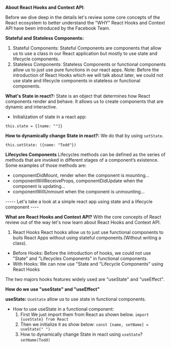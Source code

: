 **About React Hooks and Context API**:

Before we dive deep in the details let's review some core concepts of the React ecosystem to better understand the "WHY" React Hooks and Context API have been introduced by the Facebook Team.

**Stateful and Stateless Components:**

1.  Stateful Components:
    Stateful Components are components that allow us to use a class in our React application but mostly to use state and lifecycle components.
2.  Stateless Components:
    Stateless Components or functional components allow us to just use pure functions in our react apps.
    Note: Before the introduction of React Hooks which we will talk about later, we could not use state and lifecycle components in stateless or functional components.

**What's State in react?:**
State is an object that determines how React components render and behave. It allows us to create components that are dynamic and interactive.

- Initialization of state in a react app:

`this.state = {[name: ""]}`

**How to dynamically change State in react?:**
We do that by using `setState`.

`this.setState: ({name: "Todd"})`

**Lifecycles Components**
Lifecycles methods can be defined as the series of methods that are invoked in different stages of a component’s existence. Some examples of those methods are:

- componentDidMount, render when the component is mounting...
- componentWillReceiveProps, componentDidUpdate when the component is updating...
- componentWillUnmount when the component is unmounting...

----- Let's take a look at a simple react app using state and a lifecycle component ----

**What are React Hooks and Context API?**
With the core concepts of React review out of the way let's now learn about React Hooks and Context API.

1.  React Hooks
    React hooks allow us to just use functional components to buils React Apps without using stateful components.(Without writing a class).

- Before Hooks:
  Before the introduction of hooks, we could not use "State" and "Lifecycles Components" in functional components.
- With Hooks:
  We can now use "State and "Lifecycle Components" using React Hooks

The two majors hooks features widely used are "useState" and "useEffect".

**How do we use "useState" and "useEffect"**

**useState:**
`UseState` allow us to use state in functional components.

- How to use useState in a functional component:
  1. First We just import them from React as shown below.
     `import {useState} from React`
  2. Then we initialize it as show below:
     `const [name, setName] = useState(" ")`
  3. How to dynamically change State in react using `useState`?
     `setName(Todd)`
